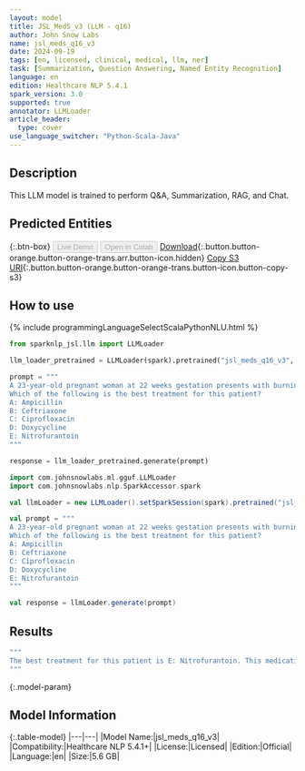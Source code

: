 ```yaml
---
layout: model
title: JSL_MedS_v3 (LLM - q16) 
author: John Snow Labs
name: jsl_meds_q16_v3
date: 2024-09-19
tags: [en, licensed, clinical, medical, llm, ner]
task: [Summarization, Question Answering, Named Entity Recognition]
language: en
edition: Healthcare NLP 5.4.1
spark_version: 3.0
supported: true
annotator: LLMLoader
article_header:
  type: cover
use_language_switcher: "Python-Scala-Java"
---
```


## Description

This LLM model is trained to perform Q&A, Summarization, RAG, and Chat.


## Predicted Entities




{:.btn-box}
<button class="button button-orange" disabled>Live Demo</button>
<button class="button button-orange" disabled>Open in Colab</button>
[Download](https://s3.amazonaws.com/auxdata.johnsnowlabs.com/clinical/models/jsl_meds_q16_v3_en_5.4.1_3.0_1720040078717.zip){:.button.button-orange.button-orange-trans.arr.button-icon.hidden}
[Copy S3 URI](s3://auxdata.johnsnowlabs.com/clinical/models/jsl_meds_q16_v3_en_5.4.1_3.0_1720040078717.zip){:.button.button-orange.button-orange-trans.button-icon.button-copy-s3}

## How to use



<div class="tabs-box" markdown="1">
{% include programmingLanguageSelectScalaPythonNLU.html %}
  
```python
from sparknlp_jsl.llm import LLMLoader

llm_loader_pretrained = LLMLoader(spark).pretrained("jsl_meds_q16_v3", "en", "clinical/models")

prompt = """
A 23-year-old pregnant woman at 22 weeks gestation presents with burning upon urination. She states it started 1 day ago and has been worsening despite drinking more water and taking cranberry extract. She otherwise feels well and is followed by a doctor for her pregnancy. Her temperature is 97.7°F (36.5°C), blood pressure is 122/77 mmHg, pulse is 80/min, respirations are 19/min, and oxygen saturation is 98% on room air. Physical exam is notable for an absence of costovertebral angle tenderness and a gravid uterus.
Which of the following is the best treatment for this patient?
A: Ampicillin
B: Ceftriaxone
C: Ciprofloxacin
D: Doxycycline
E: Nitrofurantoin
"""

response = llm_loader_pretrained.generate(prompt)

```
```scala
import com.johnsnowlabs.ml.gguf.LLMLoader
import com.johnsnowlabs.nlp.SparkAccessor.spark

val llmLoader = new LLMLoader().setSparkSession(spark).pretrained("jsl_meds_q16_v3", "en", "clinical/models")

val prompt = """
A 23-year-old pregnant woman at 22 weeks gestation presents with burning upon urination. She states it started 1 day ago and has been worsening despite drinking more water and taking cranberry extract. She otherwise feels well and is followed by a doctor for her pregnancy. Her temperature is 97.7°F (36.5°C), blood pressure is 122/77 mmHg, pulse is 80/min, respirations are 19/min, and oxygen saturation is 98% on room air. Physical exam is notable for an absence of costovertebral angle tenderness and a gravid uterus.
Which of the following is the best treatment for this patient?
A: Ampicillin
B: Ceftriaxone
C: Ciprofloxacin
D: Doxycycline
E: Nitrofurantoin
"""

val response = llmLoader.generate(prompt)

```
</div>

## Results

```bash
"""
The best treatment for this patient is E: Nitrofurantoin. This medication is considered safe during pregnancy and is effective for treating urinary tract infections (UTIs). The other options listed are not recommended during pregnancy due to potential risks to the fetus. Ampicillin (A) and Ceftriaxone (B) are generally safe but may not be the first-line treatment for UTIs. Ciprofloxacin (C) and Doxycycline (D) are contraindicated in pregnancy due to potential adverse effects on fetal development. Nitrofurantoin (E) is a commonly used antibiotic for UTIs during pregnancy and has a good safety profile.
"""
```

{:.model-param}
## Model Information

{:.table-model}
|---|---|
|Model Name:|jsl_meds_q16_v3|
|Compatibility:|Healthcare NLP 5.4.1+|
|License:|Licensed|
|Edition:|Official|
|Language:|en|
|Size:|5.6 GB|




